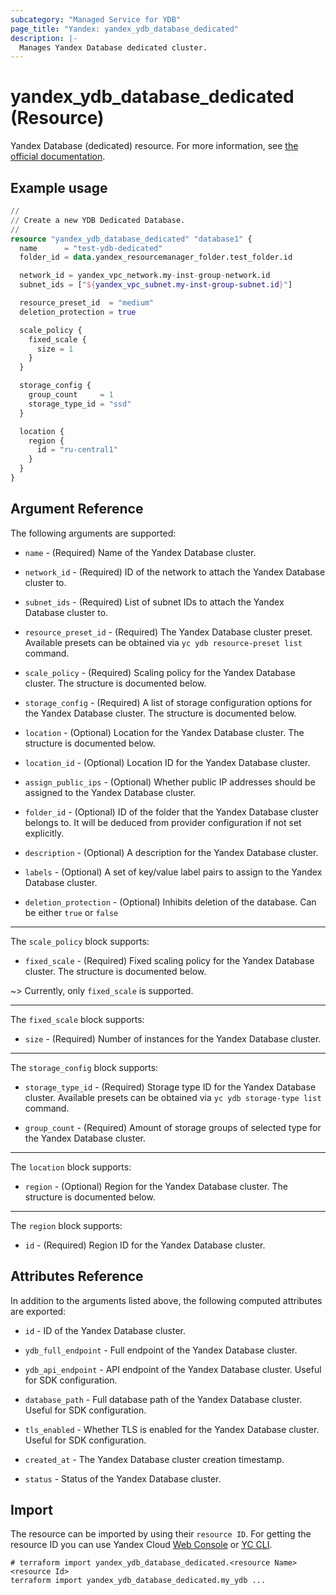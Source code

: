 ```yaml
---
subcategory: "Managed Service for YDB"
page_title: "Yandex: yandex_ydb_database_dedicated"
description: |-
  Manages Yandex Database dedicated cluster.
---
```


# yandex_ydb_database_dedicated (Resource)

Yandex Database (dedicated) resource. For more information, see [the official documentation](https://yandex.cloud/docs/ydb/concepts/serverless_and_dedicated).

## Example usage

```terraform
//
// Create a new YDB Dedicated Database.
//
resource "yandex_ydb_database_dedicated" "database1" {
  name      = "test-ydb-dedicated"
  folder_id = data.yandex_resourcemanager_folder.test_folder.id

  network_id = yandex_vpc_network.my-inst-group-network.id
  subnet_ids = ["${yandex_vpc_subnet.my-inst-group-subnet.id}"]

  resource_preset_id  = "medium"
  deletion_protection = true

  scale_policy {
    fixed_scale {
      size = 1
    }
  }

  storage_config {
    group_count     = 1
    storage_type_id = "ssd"
  }

  location {
    region {
      id = "ru-central1"
    }
  }
}
```

## Argument Reference

The following arguments are supported:

* `name` - (Required) Name of the Yandex Database cluster.

* `network_id` - (Required) ID of the network to attach the Yandex Database cluster to.

* `subnet_ids` - (Required) List of subnet IDs to attach the Yandex Database cluster to.

* `resource_preset_id` - (Required) The Yandex Database cluster preset. Available presets can be obtained via `yc ydb resource-preset list` command.

* `scale_policy` - (Required) Scaling policy for the Yandex Database cluster. The structure is documented below.

* `storage_config` - (Required) A list of storage configuration options for the Yandex Database cluster. The structure is documented below.

* `location` - (Optional) Location for the Yandex Database cluster. The structure is documented below.

* `location_id` - (Optional) Location ID for the Yandex Database cluster.

* `assign_public_ips` - (Optional) Whether public IP addresses should be assigned to the Yandex Database cluster.

* `folder_id` - (Optional) ID of the folder that the Yandex Database cluster belongs to. It will be deduced from provider configuration if not set explicitly.

* `description` - (Optional) A description for the Yandex Database cluster.

* `labels` - (Optional) A set of key/value label pairs to assign to the Yandex Database cluster.

* `deletion_protection` - (Optional) Inhibits deletion of the database. Can be either `true` or `false`

---

The `scale_policy` block supports:

* `fixed_scale` - (Required) Fixed scaling policy for the Yandex Database cluster. The structure is documented below.

~> Currently, only `fixed_scale` is supported.

---

The `fixed_scale` block supports:

* `size` - (Required) Number of instances for the Yandex Database cluster.

---

The `storage_config` block supports:

* `storage_type_id` - (Required) Storage type ID for the Yandex Database cluster. Available presets can be obtained via `yc ydb storage-type list` command.

* `group_count` - (Required) Amount of storage groups of selected type for the Yandex Database cluster.

---

The `location` block supports:

* `region` - (Optional) Region for the Yandex Database cluster. The structure is documented below.

---

The `region` block supports:

* `id` - (Required) Region ID for the Yandex Database cluster.

## Attributes Reference

In addition to the arguments listed above, the following computed attributes are exported:

* `id` - ID of the Yandex Database cluster.

* `ydb_full_endpoint` - Full endpoint of the Yandex Database cluster.

* `ydb_api_endpoint` - API endpoint of the Yandex Database cluster. Useful for SDK configuration.

* `database_path` - Full database path of the Yandex Database cluster. Useful for SDK configuration.

* `tls_enabled` - Whether TLS is enabled for the Yandex Database cluster. Useful for SDK configuration.

* `created_at` - The Yandex Database cluster creation timestamp.

* `status` - Status of the Yandex Database cluster.

## Import

The resource can be imported by using their `resource ID`. For getting the resource ID you can use Yandex Cloud [Web Console](https://console.yandex.cloud) or [YC CLI](https://yandex.cloud/docs/cli/quickstart).

```shell
# terraform import yandex_ydb_database_dedicated.<resource Name> <resource Id>
terraform import yandex_ydb_database_dedicated.my_ydb ...
```
